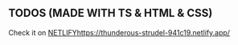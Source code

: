 ## TODOS (MADE WITH TS & HTML & CSS)
Check it on [NETLIFY](https://thunderous-strudel-941c19.netlify.app/)https://thunderous-strudel-941c19.netlify.app/

